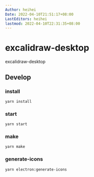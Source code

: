 ```yaml
---
Author: heihei
Date: 2022-04-10T21:51:17+08:00
LastEditors: heihei
lastmod: 2022-04-10T22:31:35+08:00
---
```


# excalidraw-desktop
excalidraw-desktop

## Develop

### install

```shell
yarn install
```

### start

```shell
yarn start
```

### make

```shell
yarn make
```

### generate-icons

```shell
yarn electron:generate-icons
```
